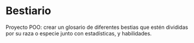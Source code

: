 # Bestiario
Proyecto POO: crear un glosario de diferentes bestias que estén divididas por su raza o especie junto con estadísticas, y habilidades.
